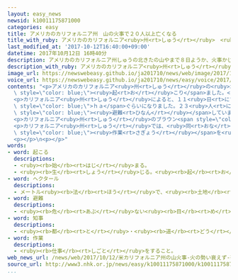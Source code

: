 ```yaml
---
layout: easy_news
newsid: k10011175871000
categories: easy
title: アメリカのカリフォルニア州　山の火事で２０人以上亡くなる
title_with_ruby: アメリカのカリフォルニア<ruby>州<rt>しゅう</rt></ruby>　<ruby>山<rt>やま</rt></ruby>の<ruby>火事<rt>かじ</rt></ruby>で２０<ruby>人<rt>にん</rt></ruby><ruby>以上<rt>いじょう</rt></ruby><ruby>亡<rt>な</rt></ruby>くなる
last_modified_at: '2017-10-12T16:40:00+09:00'
datetime: 2017年10月12日 16時40分
description: アメリカのカリフォルニア州しゅうの北きたの山やまで８日ようか、火事かじが起おこりました。
description_with_ruby: アメリカのカリフォルニア<ruby>州<rt>しゅう</rt></ruby>の<ruby>北<rt>きた</rt></ruby>の<ruby>山<rt>やま</rt></ruby>で<ruby>８日<rt>ようか</rt></ruby>、<ruby>火事<rt>かじ</rt></ruby>が<ruby>起<rt>お</rt></ruby>こりました。
image_url: https://newswebeasy.github.io/ja201710/news/web/image/2017/10/12/k10011175871000.jpg
voice_url: https://newswebeasy.github.io/ja201710/news/easy/voice/2017/10/12/k10011175871000.mp3
contents: "<p>アメリカのカリフォルニア<ruby>州<rt>しゅう</rt></ruby>の<ruby>北<rt>きた</rt></ruby>の<ruby>山<rt>やま</rt></ruby>で<ruby>８日<rt>ようか</rt></ruby>、<ruby>火事<rt>かじ</rt></ruby>が<span\
  \ style=\"color: blue;\"><ruby>起<rt>お</rt></ruby>こり</span>ました。<ruby>熱<rt>あつ</rt></ruby>くて<ruby>乾<rt>かわ</rt></ruby>いた<ruby>風<rt>かぜ</rt></ruby>が<ruby>吹<rt>ふ</rt></ruby>いているため、<ruby>火事<rt>かじ</rt></ruby>はどんどん<ruby>大<rt>おお</rt></ruby>きくなっています。</p>\n\
  <p>カリフォルニア<ruby>州<rt>しゅう</rt></ruby>によると、１１<ruby>日<rt>にち</rt></ruby>までに<ruby>焼<rt>や</rt></ruby>けた<ruby>広<rt>ひろ</rt></ruby>さは７<ruby>万<rt>まん</rt></ruby><span\
  \ style=\"color: blue;\">ｈａ</span>ぐらいになりました。２３<ruby>人<rt>にん</rt></ruby>が<ruby>亡<rt>な</rt></ruby>くなって、<ruby>家<rt>いえ</rt></ruby>など３５００の<ruby>建物<rt>たてもの</rt></ruby>が<ruby>焼<rt>や</rt></ruby>けました。２<ruby>万<rt>まん</rt></ruby><ruby>人<rt>にん</rt></ruby><ruby>以上<rt>いじょう</rt></ruby>が<span\
  \ style=\"color: blue;\"><ruby>避難<rt>ひなん</rt></ruby></span>しています。<ruby>携帯電話<rt>けいたいでんわ</rt></ruby>を<ruby>使<rt>つか</rt></ruby>うことができなくて<ruby>連絡<rt>れんらく</rt></ruby>できない<ruby>人<rt>ひと</rt></ruby>もいて、ソノマ<ruby>郡<rt>ぐん</rt></ruby>ではどこにいるかわからない<ruby>人<rt>ひと</rt></ruby>が２８５<ruby>人<rt>にん</rt></ruby>います。</p>\n\
  <p>カリフォルニア<ruby>州<rt>しゅう</rt></ruby>のブラウン<span style=\"color: blue;\"><ruby>知事<rt>ちじ</rt></ruby></span>は「<ruby>今<rt>いま</rt></ruby>までも<ruby>大<rt>おお</rt></ruby>きな<ruby>山<rt>やま</rt></ruby>の<ruby>火事<rt>かじ</rt></ruby>はあったが、これはいちばん<ruby>大<rt>おお</rt></ruby>きくてひどい<ruby>火事<rt>かじ</rt></ruby>だ」と<ruby>言<rt>い</rt></ruby>っています。</p>\n\
  <p>カリフォルニア<ruby>州<rt>しゅう</rt></ruby>では、<ruby>同<rt>おな</rt></ruby>じころ２０<ruby>以上<rt>いじょう</rt></ruby>の<ruby>山<rt>やま</rt></ruby>の<ruby>火事<rt>かじ</rt></ruby>があって、８０００<ruby>人<rt>にん</rt></ruby>が<ruby>火<rt>ひ</rt></ruby>を<ruby>消<rt>け</rt></ruby>す<span\
  \ style=\"color: blue;\"><ruby>作業<rt>さぎょう</rt></ruby></span>を<ruby>続<rt>つづ</rt></ruby>けています。</p>\n\
  <p></p>\n<p></p>"
words:
- word: 起こる
  descriptions:
  - <ruby><rb>始</rb><rt>はじ</rt></ruby>まる。
  - <ruby><rb>生</rb><rt>しょう</rt></ruby>じる。<ruby><rb>起</rb><rt>お</rt></ruby>きる。
- word: ヘクタール
  descriptions:
  - メートル<ruby><rb>法</rb><rt>ほう</rt></ruby>で、<ruby><rb>土地</rb><rt>とち</rt></ruby>の<ruby><rb>面積</rb><rt>めんせき</rt></ruby>の<ruby><rb>単位</rb><rt>たんい</rt></ruby>の<ruby><rb>１</rb><rt>ひと</rt></ruby>つ。<ruby><rb>記号</rb><rt>きごう</rt></ruby>は「ha」。１ヘクタールは、１００アールで、<ruby><rb>１万平方</rb><rt>いちまんへいほう</rt></ruby>メートル。
- word: 避難
  descriptions:
  - <ruby><rb>危</rb><rt>あぶ</rt></ruby>ない<ruby><rb>目</rb><rt>め</rt></ruby>にあわないように、にげること。
- word: 知事
  descriptions:
  - <ruby><rb>都</rb><rt>と</rt></ruby>・<ruby><rb>道</rb><rt>どう</rt></ruby>・<ruby><rb>府</rb><rt>ふ</rt></ruby>・<ruby><rb>県</rb><rt>けん</rt></ruby>などの<ruby><rb>政治</rb><rt>せいじ</rt></ruby>をとる、いちばん<ruby><rb>上</rb><rt>うえ</rt></ruby>の<ruby><rb>役目</rb><rt>やくめ</rt></ruby>。また、その<ruby><rb>人</rb><rt>ひと</rt></ruby>。
- word: 作業
  descriptions:
  - <ruby><rb>仕事</rb><rt>しごと</rt></ruby>をすること。
web_news_url: /news/web/2017/10/12/米カリフォルニア州の山火事-火の勢い衰えず-死者23人に/
source_url: http://www3.nhk.or.jp/news/easy/k10011175871000/k10011175871000.html
...
```

